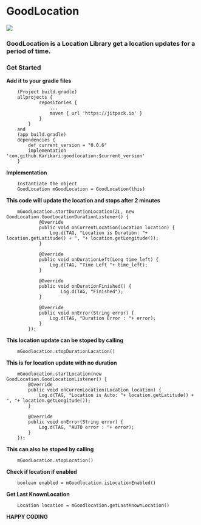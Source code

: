 # GoodLocation 
[![](https://jitpack.io/v/Karikari/goodlocation.svg)](https://jitpack.io/#Karikari/goodlocation)
### GoodLocation is a Location Library get a location updates for a period of time.
### Get Started
**Add it to your gradle files**

        (Project build.gradle)
        allprojects {
                repositories {
                    ...
                    maven { url 'https://jitpack.io' }
                }
            }
        and 
        (app build.gradle)
        dependencies {
            def current_version = "0.0.6"
        	implementation 'com.github.Karikari:goodlocation:$current_version'
        }

**Implementation**

        Instantiate the object
        GoodLocation mGoodLocation = GoodLocation(this)
        
**This code will update the location and stops after 2 minutes**
        
        mGoodLocation.startDurationLocation(2L, new GoodLocation.GoodLocationDurationListener() {
                @Override
                public void onCurrentLocation(Location location) {
                    Log.d(TAG, "Location is Duration: "+ location.getLatitude() + ", "+ location.getLongitude());
                }
        
                @Override
                public void onDurationLeft(Long time_left) {
                    Log.d(TAG, "Time Left "+ time_left);
                }
        
                @Override
                public void onDurationFinished() {
                        Log.d(TAG, "Finished");
                }
        
                @Override
                public void onError(String error) {
                    Log.d(TAG, "Duration Error : "+ error);
                }
            });
**This location update can be stoped by calling**

        mGoodlocation.stopDurationLacation()

**This is for location update with no duration**

        mGoodlocation.startLocation(new GoodLocation.GoodLocationListener() {
            @Override
            public void onCurrenLocation(Location location) {
                Log.d(TAG, "Location is Auto: "+ location.getLatitude() + ", "+ location.getLongitude());
            }
        
            @Override
            public void onError(String error) {
                Log.d(TAG, "AUTO error : "+ error);
            }
        });

**This can also be stoped by calling**

        mGoodLocation.stopLocation()

**Check if location if enabled**

        boolean enabled = mGoodlocation.isLocationEnabled()

**Get Last KnownLocation**

        Location location = mGoodlocation.getLastKnownLocation()

**HAPPY CODING**
